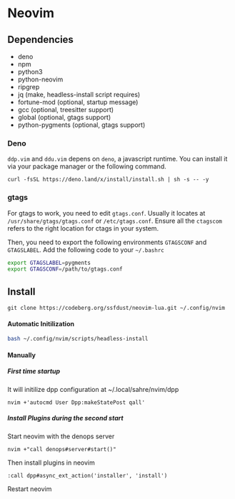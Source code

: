 Neovim
=============

Dependencies
-----------

* deno
* npm
* python3
* python-neovim
* ripgrep
* jq (make, headless-install script requires)
* fortune-mod (optional, startup message)
* gcc (optional, treesitter support)
* global (optional, gtags support)
* python-pygments (optional, gtags support)

### Deno

`ddp.vim` and `ddu.vim` depens on `deno`, a javascript runtime. You can install it via your package manager or the following command.
```
curl -fsSL https://deno.land/x/install/install.sh | sh -s -- -y
```

### gtags

For gtags to work, you need to edit `gtags.conf`. Usually it locates at `/usr/share/gtags/gtags.conf` or `/etc/gtags.conf`. Ensure all the `ctagscom` refers to the right location for ctags in your system.

Then, you need to export the following environments `GTAGSCONF` and `GTAGSLABEL`. Add the following code to your `~/.bashrc`

```bash
export GTAGSLABEL=pygments
export GTAGSCONF=/path/to/gtags.conf
```

Install
-----------

```
git clone https://codeberg.org/ssfdust/neovim-lua.git ~/.config/nvim
```

#### Automatic Initilization

```bash
bash ~/.config/nvim/scripts/headless-install
```

#### Manually

##### First time startup

It will initilize dpp configuration at ~/.local/sahre/nvim/dpp

```
nvim +'autocmd User Dpp:makeStatePost qall'
```

##### Install Plugins during the second start

Start neovim with the denops server

```
nvim +"call denops#server#start()"
```

Then install plugins in neovim

```
:call dpp#async_ext_action('installer', 'install')
```

Restart neovim
